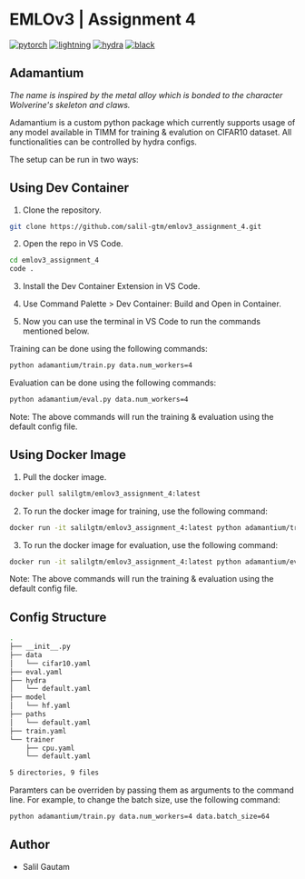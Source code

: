 # EMLOv3 | Assignment 4

[![pytorch](https://img.shields.io/badge/PyTorch_2.0+-ee4c2c?logo=pytorch&logoColor=white)](https://pytorch.org/get-started/locally/)
[![lightning](https://img.shields.io/badge/-Lightning_2.0+-792ee5?logo=pytorchlightning&logoColor=white)](https://pytorchlightning.ai/)
[![hydra](https://img.shields.io/badge/Config-Hydra_1.3-89b8cd)](https://hydra.cc/)
[![black](https://img.shields.io/badge/Code%20Style-Black-black.svg?labelColor=gray)](https://black.readthedocs.io/en/stable/)


## Adamantium 

<em>The name is inspired by the metal alloy which is bonded to the character Wolverine's skeleton and claws.</em>

Adamantium is a custom python package which currently supports usage of any model available in TIMM for training & evalution on CIFAR10 dataset. All functionalities can be controlled by hydra configs.

The setup can be run in two ways:

## Using Dev Container

1. Clone the repository.

```bash
git clone https://github.com/salil-gtm/emlov3_assignment_4.git
```

2. Open the repo in VS Code.

```bash 
cd emlov3_assignment_4
code .
```

3. Install the Dev Container Extension in VS Code.

4. Use Command Palette > Dev Container: Build and Open in Container.

5. Now you can use the terminal in VS Code to run the commands mentioned below.

Training can be done using the following commands:

```bash
python adamantium/train.py data.num_workers=4
```

Evaluation can be done using the following commands:

```bash
python adamantium/eval.py data.num_workers=4
```

Note: The above commands will run the training & evaluation using the default config file.


## Using Docker Image

1. Pull the docker image.

```bash
docker pull salilgtm/emlov3_assignment_4:latest
```

2. To run the docker image for training, use the following command:

```bash
docker run -it salilgtm/emlov3_assignment_4:latest python adamantium/train.py data.num_workers=4
```

3. To run the docker image for evaluation, use the following command:

```bash
docker run -it salilgtm/emlov3_assignment_4:latest python adamantium/eval.py data.num_workers=4
```

Note: The above commands will run the training & evaluation using the default config file.


## Config Structure

```bash
.
├── __init__.py
├── data
│   └── cifar10.yaml
├── eval.yaml
├── hydra
│   └── default.yaml
├── model
│   └── hf.yaml
├── paths
│   └── default.yaml
├── train.yaml
└── trainer
    ├── cpu.yaml
    └── default.yaml

5 directories, 9 files
```

Paramters can be overriden by passing them as arguments to the command line. For example, to change the batch size, use the following command:

```bash
python adamantium/train.py data.num_workers=4 data.batch_size=64
```

## Author

- Salil Gautam
